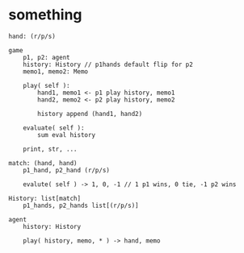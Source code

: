 # something

    hand: (r/p/s)

    game
        p1, p2: agent
        history: History // p1hands default flip for p2
        memo1, memo2: Memo

        play( self ):
            hand1, memo1 <- p1 play history, memo1
            hand2, memo2 <- p2 play history, memo2

            history append (hand1, hand2)

        evaluate( self ):
            sum eval history

        print, str, ...

    match: (hand, hand)
        p1_hand, p2_hand (r/p/s)

        evalute( self ) -> 1, 0, -1 // 1 p1 wins, 0 tie, -1 p2 wins

    History: list[match]
        p1_hands, p2_hands list[(r/p/s)] 

    agent
        history: History 
        
        play( history, memo, * ) -> hand, memo
        

